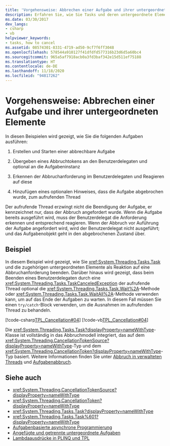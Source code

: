 ```yaml
---
title: 'Vorgehensweise: Abbrechen einer Aufgabe und ihrer untergeordneten Elemente'
description: Erfahren Sie, wie Sie Tasks und deren untergeordnete Elemente in .NET abbrechen. In den gezeigten Beispielen werden die Schritte von der Erstellung eines abbrechbaren Tasks bis hin zur Benachrichtigung über den Abbruch des Tasks beschrieben.
ms.date: 03/30/2017
dev_langs:
- csharp
- vb
helpviewer_keywords:
- tasks, how to cancel
ms.assetid: 08574301-8331-4719-ad50-9cf7f6ff3048
ms.openlocfilehash: 578544a910127f41dfdfd577316b23d6d5a60bc4
ms.sourcegitcommit: 965a5af7918acb0a3fd3baf342e15d511ef75188
ms.translationtype: HT
ms.contentlocale: de-DE
ms.lasthandoff: 11/18/2020
ms.locfileid: "94817262"
---
```

# <a name="how-to-cancel-a-task-and-its-children"></a>Vorgehensweise: Abbrechen einer Aufgabe und ihrer untergeordneten Elemente
In diesen Beispielen wird gezeigt, wie Sie die folgenden Aufgaben ausführen:  
  
1. Erstellen und Starten einer abbrechbare Aufgabe  
  
2. Übergeben eines Abbruchtokens an den Benutzerdelegaten und optional an die Aufgabeninstanz  
  
3. Erkennen der Abbruchanforderung im Benutzerdelegaten und Reagieren auf diese  
  
4. Hinzufügen eines optionalen Hinweises, dass die Aufgabe abgebrochen wurde, zum aufrufenden Thread  
  
 Der aufrufende Thread erzwingt nicht die Beendigung der Aufgabe, er kennzeichnet nur, dass der Abbruch angefordert wurde. Wenn die Aufgabe bereits ausgeführt wird, muss der Benutzerdelegat die Anforderung erkennen und entsprechend reagieren. Wenn der Abbruch vor Auführung der Aufgabe angefordert wird, wird der Benutzerdelegat nicht ausgeführt; und das Aufgabenobjekt geht in den abgebrochenen Zustand über.  
  
## <a name="example"></a>Beispiel  
 In diesem Beispiel wird gezeigt, wie Sie <xref:System.Threading.Tasks.Task> und die zugehörigen untergeordneten Elemente als Reaktion auf eine Abbruchanforderung beenden. Darüber hinaus wird gezeigt, dass beim Beenden eines Benutzerdelegaten durch eine <xref:System.Threading.Tasks.TaskCanceledException> der aufrufende Thread optional die <xref:System.Threading.Tasks.Task.Wait%2A>-Methode oder <xref:System.Threading.Tasks.Task.WaitAll%2A>-Methode verwenden kann, um auf das Ende der Aufgaben zu warten. In diesem Fall müssen Sie einen `try/catch`-Block verwenden, um die Ausnahmen im aufrufenden Thread zu behandeln.  
  
 [!code-csharp[TPL_Cancellation#04](../../../samples/snippets/csharp/VS_Snippets_Misc/tpl_cancellation/cs/cancel1.cs#04)]
 [!code-vb[TPL_Cancellation#04](../../../samples/snippets/visualbasic/VS_Snippets_Misc/tpl_cancellation/vb/cancel1.vb#04)]  
  
 Die <xref:System.Threading.Tasks.Task?displayProperty=nameWithType>-Klasse ist vollständig in das Abbruchmodell integriert, das auf dem <xref:System.Threading.CancellationTokenSource?displayProperty=nameWithType>-Typ und dem <xref:System.Threading.CancellationToken?displayProperty=nameWithType>-Typ basiert. Weitere Informationen finden Sie unter [Abbruch in verwalteten Threads](../threading/cancellation-in-managed-threads.md) und [Aufgabenabbruch](task-cancellation.md).  
  
## <a name="see-also"></a>Siehe auch

- <xref:System.Threading.CancellationTokenSource?displayProperty=nameWithType>
- <xref:System.Threading.CancellationToken?displayProperty=nameWithType>
- <xref:System.Threading.Tasks.Task?displayProperty=nameWithType>
- <xref:System.Threading.Tasks.Task%601?displayProperty=nameWithType>
- [Aufgabenbasierte asynchrone Programmierung](task-based-asynchronous-programming.md)
- [Angefügte und getrennte untergeordnete Aufgaben](attached-and-detached-child-tasks.md)
- [Lambdaausdrücke in PLINQ und TPL](lambda-expressions-in-plinq-and-tpl.md)
